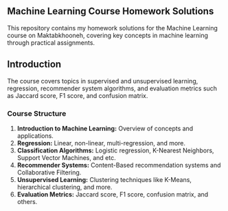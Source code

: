 ## Machine Learning Course Homework Solutions  

This repository contains my homework solutions for the Machine Learning course on Maktabkhooneh, covering key concepts in machine learning through practical assignments.

## Introduction  

The course covers topics in supervised and unsupervised learning, regression, recommender system algorithms, and evaluation metrics such as Jaccard score, F1 score, and confusion matrix.

### Course Structure  

1. **Introduction to Machine Learning:** Overview of concepts and applications.  
2. **Regression:** Linear, non-linear, multi-regression, and more.  
3. **Classification Algorithms:** Logistic regression, K-Nearest Neighbors, Support Vector Machines, and etc.  
4. **Recommender Systems:** Content-Based recommendation systems and Collaborative Filtering.  
5. **Unsupervised Learning:** Clustering techniques like K-Means, hierarchical clustering, and more.  
6. **Evaluation Metrics:** Jaccard score, F1 score, confusion matrix, and others.
